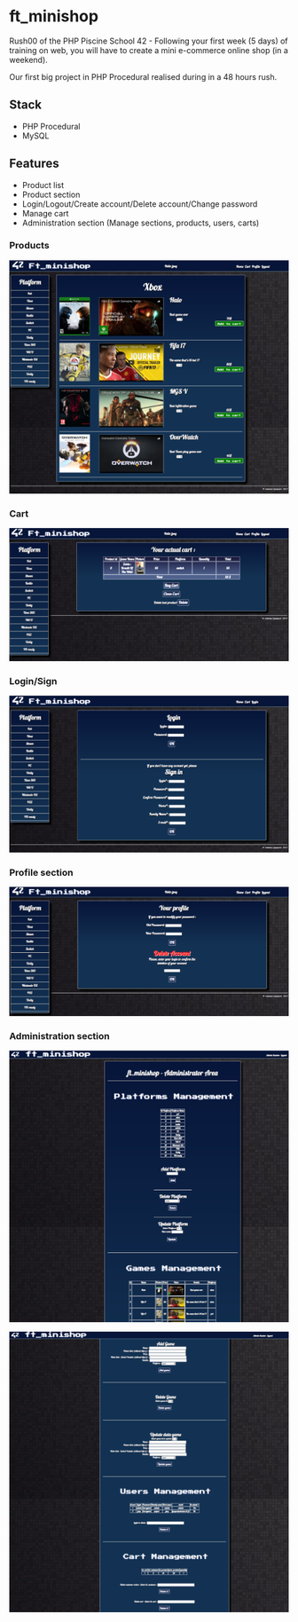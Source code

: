 # ft_minishop
Rush00 of the PHP Piscine School 42 - Following your first week (5 days) of training on web, you will have to create a mini e-commerce online shop (in a weekend).

Our first big project in PHP Procedural realised during in a 48 hours rush.

## Stack
- PHP Procedural
- MySQL

## Features
- Product list
- Product section
- Login/Logout/Create account/Delete account/Change password
- Manage cart
- Administration section (Manage sections, products, users, carts)

### Products
![alt text](https://github.com/vomnes/ft_minishop/blob/master/screens/products.png "List products")

### Cart
![alt text](https://github.com/vomnes/ft_minishop/blob/master/screens/cart.png "Current cart")

### Login/Sign
![alt text](https://github.com/vomnes/ft_minishop/blob/master/screens/log:sign.png "Login Sign")

### Profile section
![alt text](https://github.com/vomnes/ft_minishop/blob/master/screens/yourprofile.png "Your profile")

### Administration section
![alt text](https://github.com/vomnes/ft_minishop/blob/master/screens/admin1.png "Administration section 1")

![alt text](https://github.com/vomnes/ft_minishop/blob/master/screens/admin2.png "Administration section 2")
